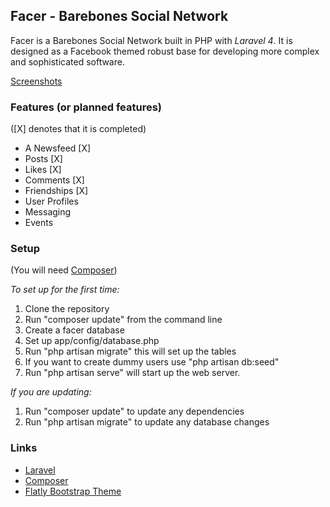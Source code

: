 ## Facer - Barebones Social Network

Facer is a Barebones Social Network built in PHP with *Laravel 4*.
It is designed as a Facebook themed robust base for developing more complex and sophisticated software.

[Screenshots](http://imgur.com/a/42Ez6)

### Features (or planned features)

([X] denotes that it is completed)

- A Newsfeed [X]
- Posts [X]
- Likes [X]
- Comments [X]
- Friendships [X]
- User Profiles
- Messaging
- Events

### Setup

(You will need [Composer](https://getcomposer.org))

*To set up for the first time:*

1. Clone the repository
2. Run "composer update" from the command line
3. Create a facer database
4. Set up app/config/database.php
5. Run "php artisan migrate" this will set up the tables
6. If you want to create dummy users use "php artisan db:seed"
7. Run "php artisan serve" will start up the web server.

*If you are updating:*

1. Run "composer update" to update any dependencies
2. Run "php artisan migrate" to update any database changes


### Links

- [Laravel](http://laravel.com)
- [Composer](https://getcomposer.org)
- [Flatly Bootstrap Theme](https://bootswatch.com/flatly/)